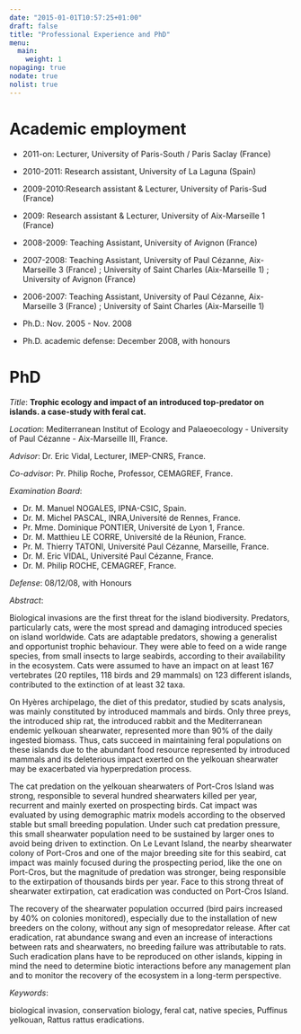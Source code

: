 ```yaml
---
date: "2015-01-01T10:57:25+01:00"
draft: false
title: "Professional Experience and PhD"
menu:
  main:
    weight: 1  
nopaging: true
nodate: true
nolist: true
---
```


# Academic employment

* 2011-on: Lecturer, University of Paris-South / Paris Saclay (France)

* 2010-2011: Research assistant, University of La Laguna (Spain)

* 2009-2010:Research assistant & Lecturer, University of Paris-Sud (France)

* 2009: Research assistant & Lecturer, University of Aix-Marseille 1 (France)

* 2008-2009: Teaching Assistant, University of Avignon (France)

* 2007-2008: Teaching Assistant, University of Paul Cézanne, Aix-Marseille 3 (France) ; University of Saint Charles (Aix-Marseille 1) ; University of Avignon (France)

* 2006-2007: Teaching Assistant, University of Paul Cézanne, Aix-Marseille 3 (France) ; University of Saint Charles (Aix-Marseille 1)

* Ph.D.: Nov. 2005 - Nov. 2008

* Ph.D. academic defense: December 2008, with honours

# PhD

*Title*: **Trophic ecology and impact of an introduced top-predator on islands. a case-study with feral cat.**

*Location*: Mediterranean Institut of Ecology and Palaeoecology - University of Paul Cézanne - Aix-Marseille III, France.

*Advisor*: Dr. Eric Vidal, Lecturer, IMEP-CNRS, France.

*Co-advisor*: Pr. Philip Roche, Professor, CEMAGREF, France.

*Examination Board*:

* Dr. M. Manuel NOGALES, IPNA-CSIC, Spain.
* Dr. M. Michel PASCAL, INRA,Université de Rennes, France.
* Pr. Mme. Dominique PONTIER, Université de Lyon 1, France.
* Dr. M. Matthieu LE CORRE, Université de la Réunion, France.
* Pr. M. Thierry TATONI, Université Paul Cézanne, Marseille, France.
* Dr. M. Eric VIDAL, Université Paul Cézanne, France.
* Dr. M. Philip ROCHE, CEMAGREF, France.

*Defense*:  08/12/08, with Honours

*Abstract*:

Biological invasions are the first threat for the island biodiversity.
Predators, particularly cats, were the most spread and damaging introduced species on island worldwide. Cats are adaptable predators, showing a generalist and opportunist trophic behaviour. They were able to feed on a wide range species, from small insects to large seabirds, according to their availability in the ecosystem.
Cats were assumed to have an impact on at least 167 vertebrates (20 reptiles, 118 birds and 29 mammals) on 123 different islands, contributed to the extinction of at least 32 taxa.

On Hyères archipelago, the diet of this predator, studied by scats analysis, was mainly constituted by introduced mammals and birds. Only three preys, the introduced ship rat, the introduced rabbit and the Mediterranean endemic yelkouan shearwater, represented more than 90% of the daily ingested biomass. Thus, cats succeed in maintaining feral populations on these islands due to the abundant food resource represented by introduced mammals and its deleterious impact exerted on the yelkouan shearwater may be exacerbated via hyperpredation process.

The cat predation on the yelkouan shearwaters of Port-Cros Island was strong, responsible to several hundred shearwaters killed per year, recurrent and mainly exerted on prospecting birds. Cat impact was evaluated by using demographic matrix models according to the observed stable but small breeding population. Under such cat predation pressure, this small shearwater population need to be sustained by larger ones to avoid being driven to extinction. On Le Levant Island, the nearby shearwater colony of Port-Cros and one of the major breeding site for this seabird, cat impact was mainly focused during the prospecting period, like the one on Port-Cros, but the magnitude of predation was stronger, being responsible to the extirpation of thousands birds per year. Face to this strong threat of shearwater extirpation, cat eradication was conducted on Port-Cros Island.

The recovery of the shearwater population occurred (bird pairs increased by 40% on colonies monitored), especially due to the installation of new breeders on the colony, without any sign of mesopredator release. After cat eradication, rat abundance swang and even an increase of interactions between rats and shearwaters, no breeding failure was attributable to rats. Such eradication plans have to be reproduced on other islands, kipping in mind the need to determine biotic interactions before any management plan and to monitor the recovery of the ecosystem in a long-term perspective.

*Keywords*:

biological invasion, conservation biology, feral cat, native species, Puffinus yelkouan, Rattus rattus eradications.